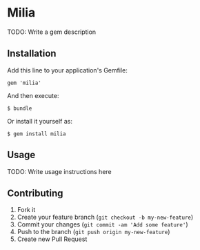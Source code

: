 # Milia

TODO: Write a gem description

## Installation

Add this line to your application's Gemfile:

    gem 'milia'

And then execute:

    $ bundle

Or install it yourself as:

    $ gem install milia

## Usage

TODO: Write usage instructions here

## Contributing

1. Fork it
2. Create your feature branch (`git checkout -b my-new-feature`)
3. Commit your changes (`git commit -am 'Add some feature'`)
4. Push to the branch (`git push origin my-new-feature`)
5. Create new Pull Request

